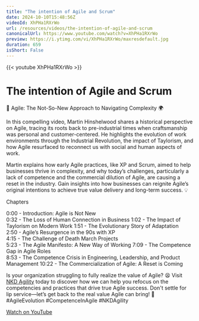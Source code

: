 ```yaml
---
title: "The intention of Agile and Scrum"
date: 2024-10-10T15:48:56Z
videoId: XhPHa1RXrWo
url: /resources/videos/the-intention-of-agile-and-scrum
canonicalUrl: https://www.youtube.com/watch?v=XhPHa1RXrWo
preview: https://i.ytimg.com/vi/XhPHa1RXrWo/maxresdefault.jpg
duration: 659
isShort: False
---
```


{{< youtube XhPHa1RXrWo >}}

# The intention of Agile and Scrum

🔄 Agile: The Not-So-New Approach to Navigating Complexity 🌍

In this compelling video, Martin Hinshelwood shares a historical perspective on Agile, tracing its roots back to pre-industrial times when craftsmanship was personal and customer-centered. He highlights the evolution of work environments through the Industrial Revolution, the impact of Taylorism, and how Agile resurfaced to reconnect us with social and human aspects of work. 

Martin explains how early Agile practices, like XP and Scrum, aimed to help businesses thrive in complexity, and why today’s challenges, particularly a lack of competence and the commercial dilution of Agile, are causing a reset in the industry. Gain insights into how businesses can reignite Agile’s original intentions to achieve true value delivery and long-term success. 💡

Chapters

0:00 - Introduction: Agile is Not New  
0:32 - The Loss of Human Connection in Business
1:02 - The Impact of Taylorism on Modern Work 
1:51 - The Evolutionary Story of Adaptation  
2:50 - Agile’s Resurgence in the 90s with XP  
4:15 - The Challenge of Death March Projects  
5:23 - The Agile Manifesto: A New Way of Working
7:09 - The Competence Gap in Agile Roles  
8:53 - The Competence Crisis in Engineering, Leadership, and Product Management
10:22 - The Commercialization of Agile: A Reset is Coming


Is your organization struggling to fully realize the value of Agile? 😫 Visit [NKD Agility](https://www.nkdagility.com) today to discover how we can help you refocus on the competencies and practices that drive true Agile success. Don't settle for lip service—let’s get back to the real value Agile can bring! 🚀 #AgileEvolution #CompetenceInAgile #NKDAgility

[Watch on YouTube](https://www.youtube.com/watch?v=XhPHa1RXrWo)
